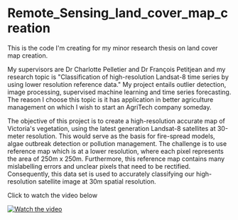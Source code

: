 # Remote_Sensing_land_cover_map_creation

This is the code I'm creating for my minor research thesis on land cover map creation.

My supervisors are Dr Charlotte Pelletier and Dr François Petitjean and my research topic is "Classification of high-resolution Landsat-8 time series by using lower resolution reference data." My project entails outlier detection, image processing, supervised machine learning and time series forecasting. The reason I choose this topic is it has application in better agriculture management on which I wish to start an AgriTech company someday.

The objective of this project is to create a high-resolution accurate map of Victoria's vegetation, using the latest generation Landsat-8 satellites at 30-meter resolution. This would serve as the basis for fire-spread models, algae outbreak detection or pollution management. The challenge is to use reference map which is at a lower resolution, where each pixel represents the area of 250m x 250m. Furthermore, this reference map contains many mislabelling errors and unclear pixels that need to be rectified. Consequently, this data set is used to accurately classifying our high-resolution satellite image at 30m spatial resolution. 

Click to watch the video below

[![Watch the video](https://github.com/saarmehta/Remote_Sensing_land_cover_map_creation/blob/master/new.PNG)](https://www.youtube.com/embed/4TqdV9aESeI)

